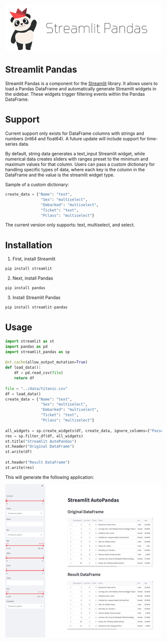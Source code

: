 ![Streamlit pandas logo](images/streamlit-pandas-logo.png)

# Streamlit Pandas
Streamlit Pandas is a component for the [Streamlit](https://streamlit.io/) library. It allows users to load a Pandas DataFrame and automatically generate Streamlit widgets in the sidebar. These widgets trigger filtering events within the Pandas DataFrame.

# Support
Current support only exists for DataFrame columns with strings and numbers (int64 and float64). A future update will include support for time-series data.

By default, string data generates a text_input Streamlit widget, while numerical data creates sliders with ranges preset to the minimum and maximum values for that column. Users can pass a custom dictionary for handling specific types of data, where each key is the column in the DataFrame and the value is the streamlit widget type.

Sample of a custom dictionary:

```python
create_data = {"Name": "text",
                "Sex": "multiselect",
                "Embarked": "multiselect",
                "Ticket": "text",
                "Pclass": "multiselect"}
```
The current version only supports: text, multiselect, and select.

# Installation
1. First, install Streamlit
```python
pip install streamlit
```
2. Next, install Pandas
```python
pip install pandas
```
3. Install Streamlit Pandas
```python
pip install streamlit-pandas
```

# Usage
```python
import streamlit as st
import pandas as pd
import streamlit_pandas as sp

@st.cache(allow_output_mutation=True)
def load_data():
    df = pd.read_csv(file)
    return df

file = "../data/titanic.csv"
df = load_data()
create_data = {"Name": "text",
                "Sex": "multiselect",
                "Embarked": "multiselect",
                "Ticket": "text",
                "Pclass": "multiselect"}

all_widgets = sp.create_widgets(df, create_data, ignore_columns=["PassengerId"])
res = sp.filter_df(df, all_widgets)
st.title("Streamlit AutoPandas")
st.header("Original DataFrame")
st.write(df)

st.header("Result DataFrame")
st.write(res)
```
This will generate the following application:

![Streamlit-Pandas demo application](images/streamlit-pandas-app.jpg)
